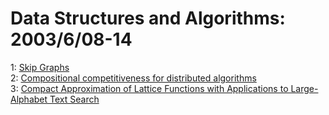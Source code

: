 # Data Structures and Algorithms: 2003/6/08-14  
1: [Skip Graphs](https://doi.org/10.48550/arXiv.cs/0306043)  
2: [Compositional competitiveness for distributed algorithms](https://doi.org/10.48550/arXiv.cs/0306044)  
3: [Compact Approximation of Lattice Functions with Applications to  Large-Alphabet Text Search](https://doi.org/10.48550/arXiv.cs/0306046)  